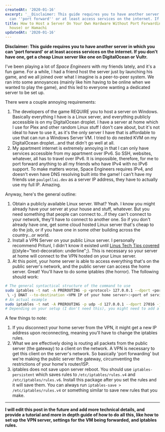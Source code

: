 ```yaml
---
createdAt: '2020-01-16'
excerpt: '__Disclaimer: This guide requires you to have another server in which you
  can ''port forward'' or at least access services on the internet. If you don''t...'
title: How to Host a Server On Your Own Hardware Without Port Forwarding (at your
  house) or Hamachi
updatedAt: '2020-01-16'
---
```


__Disclaimer: This guide requires you to have another server in which you can 'port forward' or at least access services on the internet. If you don't have one, get a cheap Linux server like one on DigitalOcean or Vultr.__

I've been playing a lot of *Space Engineers* with my friends lately, and it's a fun game. For a while, I had a friend host the server just by launching his game, and we all joined over what I imagine is a peer-to-peer system. We ran into some annoyances (mainly like him having to be online when we wanted to play the game), and this led to everyone wanting a dedicated server to be set up.

There were a couple annoying requirements:

1. The developers of the game REQUIRE you to host a server on Windows. Basically everything I have is a Linux server, and everything publicly accessible is on my DigitalOcean droplet. I have a server at home which I use for Plex and other random Linux stuff I don't care about, but it's not ideal to have to use it, as it's the only server I have that is affordable to use that can run a Windows Server VM. I tried to do nested KVM on my DigitalOcean droplet...and that didn't go well at all.
2. My apartment internet is extremely annoying in that I can only have services accessible from my apartment over IPv6. So SSH, websites, whatever, all has to travel over IPv6. It is impossible, therefore, for me to port forward anything to all my friends who have IPv4 with no IPv6 support. To make matters worse, Space Engineers requires IPv4, and doesn't even have DNS resolving built into the game! I can't have my friends use `paulgellai.dev` as a server IP address, they have to actually use my full IP. Amazing.

Anyway, here's the general outline:

1. Obtain a publicly available Linux server. What? Yeah. I know you might already have your server at your house and stuff, whatever. But you need something that people can connect to...if they can't connect to your network, they'll have to connect to another one. So if you don't already have one, get some cloud hosted Linux server that's cheap to do the job, or if you have one in some other building across the country...or world.
2. Install a VPN Server on your public Linux server. I personally recommend Pritunl, I didn't know it existed until [Linus Tech Tips covered it](https://www.youtube.com/watch?v=KcxKWudhkpc){style="text-decoration: underline";}. This is necessary so your server at home will connect to the VPN hosted on your Linux server.
3. At this point, your home server is able to access everything that's on the public server's network, and the public server can access the home server. Great! You'll have to do some iptables (the horror). The following should work:
```bash
# The general syntactical structure of the command to use
sudo iptables -t nat -A PREROUTING -p <protocol> 127.0.0.1 --dport <port to access service> 
 \ -j DNAT --to-destination <VPN IP of your home server>:<port of service to forward>
# An actual example
sudo iptables -t nat -A PREROUTING -p udp -d 127.0.0.1 --dport 27016 -j DNAT --to-destination 192.168.222.2:27016
# Depending on your setup (I don't need this), you might need to add a rule with MASQUERADE
```
A few things to note:

1. If you disconnect your home server from the VPN, it might get a new IP address upon reconnecting, meaning you'll have to change the iptables rules.
2. What we are effectively doing is routing all packets from the public server (the gateway) to a client on the network. A VPN is necessary to get this client on the server's network. So basically 'port forwarding' but we're making the public server the gateway, circumventing the restrictions of your home's router/ISP.
3. iptables does not save upon server reboot. You should use `iptables-persistent` which saves rules to `/etc/iptables/rules.v4` and `/etc/iptables/rules.v6`. Install this package after you set the rules and it will save them. You can always run `iptables-save > /etc/iptables/rules.v4` or something similar to save new rules that you make. 

---
__I will edit this post in the future and add more technical details, and provide a tutorial and more in depth guide of how to do all  this, like how to set up the VPN server, settings for the VM being forwarded, and iptables rules.__